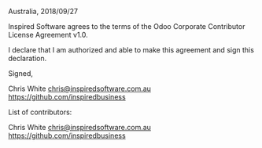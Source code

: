 Australia, 2018/09/27

Inspired Software agrees to the terms of the Odoo Corporate Contributor License
Agreement v1.0.

I declare that I am authorized and able to make this agreement and sign this
declaration.

Signed,

Chris White chris@inspiredsoftware.com.au https://github.com/inspiredbusiness

List of contributors:

Chris White chris@inspiredsoftware.com.au https://github.com/inspiredbusiness
